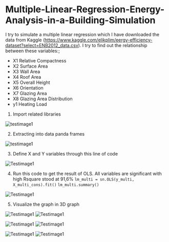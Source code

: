 # Multiple-Linear-Regression-Energy-Analysis-in-a-Building-Simulation

I try to simulate a multiple linear regression which I have downloaded the data from Kaggle (https://www.kaggle.com/elikplim/eergy-efficiency-dataset?select=ENB2012_data.csv). I try to find out the relationship between these variables:;

- X1 Relative Compactness
- X2 Surface Area
- X3 Wall Area
- X4 Roof Area
- X5 Overall Height
- X6 Orientation
- X7 Glazing Area
- X8 Glazing Area Distribution
- y1 Heating Load

1. Import related libraries


![testimage1](https://github.com/altheanabila/Multiple-Linear-Regression-Energy-Analysis-in-a-Building-Simulation/blob/main/pic%201.png)

2. Extracting into data panda frames

![testimage1](https://github.com/altheanabila/Multiple-Linear-Regression-Energy-Analysis-in-a-Building-Simulation/blob/main/pic%202.png)


3. Define X and Y variables through this line of code

![Testimage1](https://github.com/altheanabila/Multiple-Linear-Regression-Energy-Analysis-in-a-Building-Simulation/blob/main/pic%203.png)


4. Run this code to get the result of OLS. All variables are significant with high Rsquare stood at 91,6%
`lm_multi = sn.OLS(y_multi, X_multi_cons).fit()`
`lm_multi.summary()`

![Testimage1](https://github.com/altheanabila/Multiple-Linear-Regression-Energy-Analysis-in-a-Building-Simulation/blob/main/pic%204.png)


5. Visualize the graph in 3D graph

![Testimage1](https://github.com/altheanabila/Multiple-Linear-Regression-Energy-Analysis-in-a-Building-Simulation/blob/main/pic%205.png)
![Testimage1](https://github.com/altheanabila/Multiple-Linear-Regression-Energy-Analysis-in-a-Building-Simulation/blob/main/pic%206.png)




![Testimage1](https://github.com/altheanabila/Multiple-Linear-Regression-Energy-Analysis-in-a-Building-Simulation/blob/main/pic%207.png)
![Testimage1](https://github.com/altheanabila/Multiple-Linear-Regression-Energy-Analysis-in-a-Building-Simulation/blob/main/pic%208.png)




![Testimage1](https://github.com/altheanabila/Multiple-Linear-Regression-Energy-Analysis-in-a-Building-Simulation/blob/main/pic%209.png)
![Testimage1](https://github.com/altheanabila/Multiple-Linear-Regression-Energy-Analysis-in-a-Building-Simulation/blob/main/pic%2010.png)

